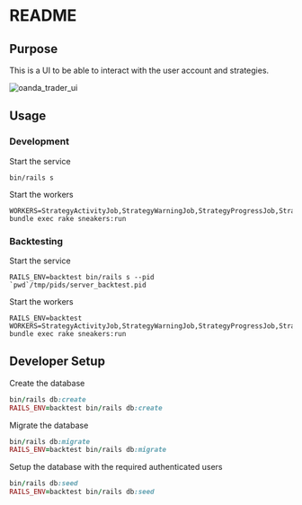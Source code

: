 # README

## Purpose

This is a UI to be able to interact with the user account and strategies.

![oanda_trader_ui](https://user-images.githubusercontent.com/3071529/158765544-0003de61-0f78-4426-8298-3cbc9857c03a.jpg)

## Usage

### Development

Start the service

    bin/rails s

Start the workers

    WORKERS=StrategyActivityJob,StrategyWarningJob,StrategyProgressJob,StrategyUpdateJob bundle exec rake sneakers:run

### Backtesting

Start the service

    RAILS_ENV=backtest bin/rails s --pid `pwd`/tmp/pids/server_backtest.pid

Start the workers

    RAILS_ENV=backtest WORKERS=StrategyActivityJob,StrategyWarningJob,StrategyProgressJob,StrategyUpdateJob bundle exec rake sneakers:run

## Developer Setup

Create the database

```ruby
bin/rails db:create
RAILS_ENV=backtest bin/rails db:create
```

Migrate the database

```ruby
bin/rails db:migrate
RAILS_ENV=backtest bin/rails db:migrate
```

Setup the database with the required authenticated users

```ruby
bin/rails db:seed
RAILS_ENV=backtest bin/rails db:seed
```
